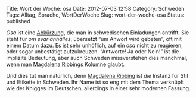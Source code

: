 Title: Wort der Woche: osa
Date: 2012-07-03 12:58
Category: Schweden
Tags: Alltag, Sprache, WortDerWoche
Slug: wort-der-woche-osa
Status: published

*Osa* ist eine
[Abkürzung](http://www.fiket.de/2007/11/21/schwedische-abkuerzungen/),
die man in schwedischen Einladungen antrifft. Sie steht für *om svar
anhålles*, übersetzt “um Anwort wird gebeten”, oft mit einem Datum dazu.
Es ist sehr unhöflich, auf ein *osa* nicht zu reagieren, oder sogar
unbestätigt aufzukreuzen. “Antworte! Ja oder Nein!” ist die implizite
Bedeutung, aber auch Schweden missverstehen dies manchmal, wenn man
[Magdalena Ribbings
Kolumne](http://www.dn.se/blogg/etikettfragan/2012/06/14/inbjudningssvar/)
glaubt.

Und dies tut man natürlich, denn [Magdalena
Ribbing](http://sv.wikipedia.org/wiki/Magdalena_Ribbing) ist *die*
Instanz für Stil und Etikette in Schweden. Ihr Name ist so eng mit dem
Thema verknüpft wie der Knigges im Deutschen, allerdings in einer sehr
modernen Fassung.

